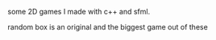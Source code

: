 some 2D games I made with c++ and sfml. 

random box is an original and the biggest game out of these
